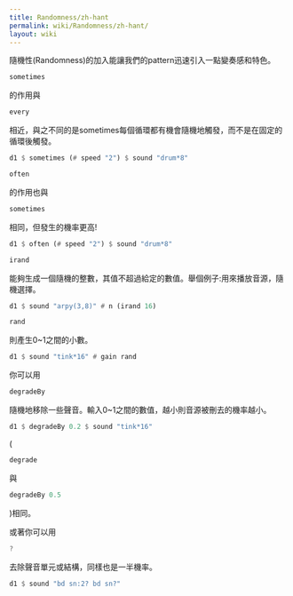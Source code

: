 ```yaml
---
title: Randomness/zh-hant
permalink: wiki/Randomness/zh-hant/
layout: wiki
---
```


<languages />
隨機性(Randomness)的加入能讓我們的pattern迅速引入一點變奏感和特色。

``` Haskell
sometimes
```

的作用與

``` Haskell
every
```

相近，與之不同的是sometimes每個循環都有機會隨機地觸發，而不是在固定的循環後觸發。

``` Haskell
d1 $ sometimes (# speed "2") $ sound "drum*8"
```

``` Haskell
often
```

的作用也與

``` Haskell
sometimes
```

相同，但發生的機率更高!

``` Haskell
d1 $ often (# speed "2") $ sound "drum*8"
```

``` Haskell
irand
```

能夠生成一個隨機的整數，其值不超過給定的數值。舉個例子:用來播放音源，隨機選擇。

``` Haskell
d1 $ sound "arpy(3,8)" # n (irand 16)
```

``` Haskell
rand
```

則產生0\~1之間的小數。

``` Haskell
d1 $ sound "tink*16" # gain rand
```

你可以用

``` Haskell
degradeBy
```

隨機地移除一些聲音。輸入0\~1之間的數值，越小則音源被刪去的機率越小。

``` Haskell
d1 $ degradeBy 0.2 $ sound "tink*16"
```

(

``` Haskell
degrade
```

與

``` Haskell
degradeBy 0.5
```

)相同。

或著你可以用

``` Haskell
?
```

去除聲音單元或結構，同樣也是一半機率。

``` Haskell
d1 $ sound "bd sn:2? bd sn?"
```
